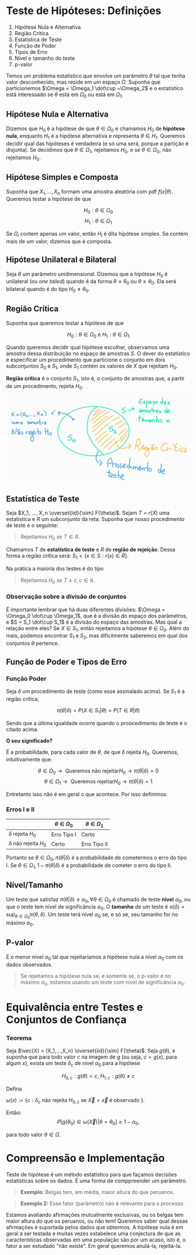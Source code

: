 # Teste de Hipóteses: Definições

1. Hipótese Nula e Alternativa 
2. Região Crítica 
3. Estatística de Teste
4. Função de Poder
5. Tipos de Erro 
6. Nível e tamanho do teste
7. p-valor

Temos um problema estatístico que envolve um parâmetro $\theta$ tal que tenha valor desconhecido, mas reside em um espaço $\Omega$. Suponha que particionemos $\Omega = \Omega_1 \dot\cup ~\Omega_2$ e o estatístico está interessado se $\theta$ está em $\Omega_0$ ou está em $\Omega_1$. 

## Hipótese Nula e Alternativa 

Dizemos que $H_0$ é a hipótese de que $\theta \in \Omega_0$ e chamamos $H_0$ de **hipótese nula**, enquanto $H_1$ é a hipótese alternativa e representa $\theta \in H_1$. Queremos decidir qual das hipóteses é verdadeira (e só uma será, porque a partição é disjunta). Se decidimos que $\theta \in \Omega_1$, rejeitamos $H_0$, e se $\theta \in \Omega_0$, não rejeitamos $H_0$. 

## Hipótese Simples e Composta 

Suponha que $X_1, ..., X_n$ formam uma amostra aleatória com pdf $f(x|\theta)$. Queremos testar a hipótese de que 

$$
H_0: \theta \in \Omega_0
$$
$$
H_1: \theta \in \Omega_1
$$

Se $\Omega_i$ contem apenas um valor, então $H_i$ é dita hipótese simples. Se contém mais de um valor, dizemos que é composta. 

## Hipótese Unilateral e Bilateral 

Seja $\theta$ um parâmetro unidimensional. Dizemos que a hipótese $H_0$ é unilateral (ou *one tailed*) quando é da forma $\theta \leq \theta_0$ ou $\theta \geq \theta_0$. Ela será bilateral quando é do tipo $H_0 \neq \theta_0$. 

## Região Crítica 

Suponha que queremos testar a hipótese de que 

$$
H_0: \theta \in \Omega_0 \text{ e } H_1: \theta \in \Omega_1
$$

Quando queremos decidir qual hipótese escolher, observamos uma amostra dessa distribuição no espaço de amostras $S$. O dever do estatístico é especificar um procedimento que particione o conjunto em dois subconjuntos $S_0$ e $S_1$, onde $S_1$ contém os valores de $X$ que rejeitam $H_0$. 

**Região crítica** é o conjunto $S_1$, isto é, o conjunto de amostras que, a partir de um procedimento, rejeita $H_0$. 

![cr](critical_region_draw.jpg)

## Estatística de Teste

Seja $X_1, ..., X_n \overset{iid}{\sim} F(\theta)$. Sejam $T = r(X)$ uma estatística e $R$ um subconjunto da reta. Suponha que nosso procedimento de teste é o seguinte: 

> Rejeitamos $H_0$ se $T\in R$.

Chamamos $T$ de **estatística de teste** e $R$ de **região de rejeição**. Dessa forma a região crítica será: $S_1 = \{x \in S: r(x) \in R\}$. 

Na prática a maioria dos testes é do tipo

> Rejeitamos $H_0$ se $T \geq c, c \in \mathbb{R}$.

### Observação sobre a divisão de conjuntos

É importante lembrar que há duas diferentes divisões:
$\Omega = \Omega_0 \dot\cup \Omega_1$, que é a divisão do espaço dos parâmetros, e $S = S_1 \dot\cup S_1$ é a divisão do espaço das amostras. Mas qual a relação entre eles? Se $X \in S_1$, então rejeitamos a hipótese $\theta \in \Omega_0$. Além do mais, podemos encontrar $S_1$ e $S_2$, mas dificilmente saberemos em qual dos conjuntos $\theta$ pertence. 

## Função de Poder e Tipos de Erro

### Função Poder 

Seja $\delta$ um procedimento de teste (como esse assinalado acima). Se $S_1$ é a região crítica, 

$$
\pi(\theta|\delta) = P(X \in S_1|\theta) = P(T \in R|\theta)
$$

Sendo que a última igualdade ocorre quando o proocedimento de teste é o citado acima. 

**O seu significado?**

É a probabilidade, para cada valor de $\theta$, de que $\delta$ rejeita $H_0$. Queremos, intuitivamente que:

$$
\theta \in \Omega_0 \rightarrow \text{ Queremos não rejeitar} H_0 \rightarrow \pi(\theta|\delta) = 0 
$$
$$
\theta \in \Omega_1 \rightarrow \text{ Queremos rejeitar} H_0 \rightarrow \pi(\theta|\delta) = 1 
$$

Entretanto isso não é em geral o que acontece. Por isso definimos:

### Erros I e II

||$\theta \in \Omega_0$|$\theta \in \Omega_1$|
|-|-|-|
|$\delta$ rejeita $H_0$|Erro Tipo I|Certo|
|$\delta$ não rejeita $H_0$|Certo|Erro Tipo II|

Portanto se $\theta \in \Omega_0, \pi(\theta|\delta)$ é a probabilidade de cometermos o erro do tipo I. Se $\theta \in \Omega_1, 1 - \pi(\theta|\delta)$ é a probabilidade de cometer o erro do tipo II. 

## Nível/Tamanho 

Um teste que satisfaz $\pi(\theta|\delta) \leq \alpha_0, \forall \theta \in \Omega_0$ é chamado de teste **nível** $\alpha_0$, ou que o teste tem nível de significância $\alpha_0$.  O **tamanho** de um teste é
$\alpha(\delta) = \sup_{\theta \in \Omega_0} \pi(\theta, \delta)$. Um teste terá nível $\alpha_0$ se, e só se, seu tamanho for no máximo $\alpha_0$. 

## P-valor

É o menor nível $\alpha_0$ tal que rejeitaríamos a hipótese nula a nível $\alpha_0$ com os dados observados. 

> Se rejeitamos a hipótese nula se, e somente se, o p-valor é no máximo $\alpha_0$, estamos usando um teste com nível de significância $\alpha_0$.

# Equivalência entre Testes e Conjuntos de Confiança 

### Teorema

Seja $\vec{X} = (X_1,...,X_n) \overset{iid}{\sim} F(\theta)$. Seja $g(\theta)$, e suponha que para todo valor $c$ na imagem de $g$ (ou seja, $c = g(x)$, para algum $x$), exista um teste $\delta_c$ de nível $\alpha_0$ para a hipótese 

$$
H_{0,c}:g(\theta) = c, ~ H_{1,c}: g(\theta) \neq c
$$

Defina 

$\omega(x) := \{c: \delta_c \text{ não rejeita } H_{0,c} \text{ se } \vec{X} = \vec{x} \text{ é observado } \}$. 

Então:
$$
P[g(\theta_0) \in \omega(\vec{X})|\theta = \theta_0] \geq 1 - \alpha_0,
$$

para todo valor $\theta \in \Omega$. 

# Compreensão e Implementação 

Teste de hipótese é um método estatístico para que façamos decisões estatísticas sobre os dados. É uma forma de comppreender um parâmetro. 

> **Exemplo:**  Belgas tem, em média, maior altura do que peruanos. 

> **Exemplo 2:** Esse fator (parâmetro) não é relevante para o processo. 

Estamos avaliando afirmações mutualmente exclusivas, ou os belgas tem maior altura do que os peruanos, ou não tem! Queremos saber qual dessas afirmações é suportada pelos dados que obtermos. A hipótese nula é em geral a ser testada e muitas vezes estabelece uma conjectura de que as características observadas em uma população são por um acaso, isto é, o fator a ser estudado "não existe". Em geral queremos anulá-la, rejeitá-la. 